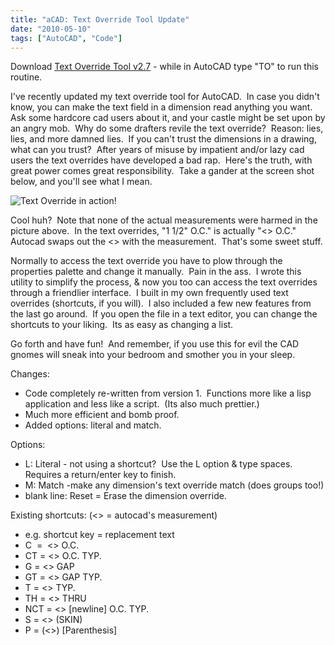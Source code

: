 ```yaml
---
title: "aCAD: Text Override Tool Update"
date: "2010-05-10"
tags: ["AutoCAD", "Code"]
---
```


Download [Text Override Tool v2.7](https://www.scenic-shop.com/files/cad/lisp/to.lsp) - while in AutoCAD type "TO" to run this routine.

I've recently updated my text override tool for AutoCAD.  In case you didn't know, you can make the text field in a dimension read anything you want.  Ask some hardcore cad users about it, and your castle might be set upon by an angry mob.  Why do some drafters revile the text override?  Reason: lies, lies, and more damned lies.  If you can't trust the dimensions in a drawing, what can you trust?  After years of misuse by impatient and/or lazy cad users the text overrides have developed a bad rap.  Here's the truth, with great power comes great responsibility.  Take a gander at the screen shot below, and you'll see what I mean.

![Text Override in action!](../images/override_screenshot.jpg "override_screenshot")

Cool huh?  Note that none of the actual measurements were harmed in the picture above.  In the text overrides, "1 1/2" O.C." is actually "<> O.C."  Autocad swaps out the <> with the measurement.  That's some sweet stuff.

Normally to access the text override you have to plow through the properties palette and change it manually.  Pain in the ass.  I wrote this utility to simplify the process, & now you too can access the text overrides through a friendlier interface.  I built in my own frequently used text overrides (shortcuts, if you will).  I also included a few new features from the last go around.  If you open the file in a text editor, you can change the shortcuts to your liking.  Its as easy as changing a list.

Go forth and have fun!  And remember, if you use this for evil the CAD gnomes will sneak into your bedroom and smother you in your sleep.

Changes:

- Code completely re-written from version 1.  Functions more like a lisp application and less like a script.  (Its also much prettier.)
- Much more efficient and bomb proof.
- Added options: literal and match.

Options:

- L: Literal - not using a shortcut?  Use the L option & type spaces.  Requires a return/enter key to finish.
- M: Match -make any dimension's text override match (does groups too!)
- blank line: Reset = Erase the dimension override.

Existing shortcuts: (<> = autocad's measurement)

- e.g. shortcut key = replacement text
- C  =  <> O.C.
- CT = <> O.C. TYP.
- G = <> GAP
- GT = <> GAP TYP.
- T = <> TYP.
- TH = <> THRU
- NCT = <> \[newline\] O.C. TYP.
- S = <> (SKIN)
- P = (<>) \[Parenthesis\]
